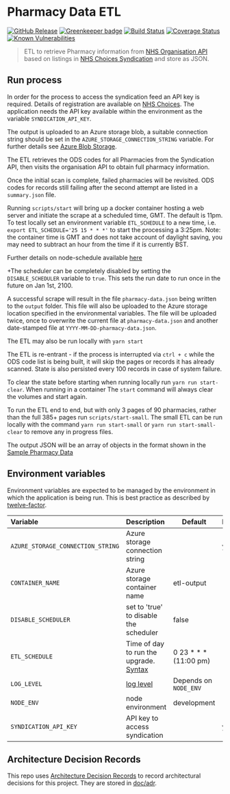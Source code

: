 # Pharmacy Data ETL

[![GitHub Release](https://img.shields.io/github/release/nhsuk/pharmacy-data-etl.svg)](https://github.com/nhsuk/pharmacy-data-etl/releases/latest/)
[![Greenkeeper badge](https://badges.greenkeeper.io/nhsuk/pharmacy-data-etl.svg)](https://greenkeeper.io/)
[![Build Status](https://travis-ci.org/nhsuk/pharmacy-data-etl.svg?branch=master)](https://travis-ci.org/nhsuk/pharmacy-data-etl)
[![Coverage Status](https://coveralls.io/repos/github/nhsuk/pharmacy-data-etl/badge.svg)](https://coveralls.io/github/nhsuk/pharmacy-data-etl)
[![Known Vulnerabilities](https://snyk.io/test/github/nhsuk/pharmacy-data-etl/badge.svg)](https://snyk.io/test/github/nhsuk/pharmacy-data-etl)

> ETL to retrieve Pharmacy information from [NHS Organisation API](http://api.nhs.uk/organisations) based on listings in [NHS Choices Syndication](http://www.nhs.uk/aboutNHSChoices/professionals/syndication/Pages/Webservices.aspx)
and store as JSON.

## Run process

In order for the process to access the syndication feed an API key is required.
Details of registration are available on
[NHS Choices](http://www.nhs.uk/aboutNHSChoices/professionals/syndication/Pages/Webservices.aspx).
The application needs the API key available within the environment as the variable `SYNDICATION_API_KEY`.

The output is uploaded to an Azure storage blob, a suitable connection string should be set in the `AZURE_STORAGE_CONNECTION_STRING` variable.
For further details see [Azure Blob Storage](https://azure.microsoft.com/en-gb/services/storage/blobs/).

The ETL retrieves the ODS codes for all Pharmacies from the Syndication API, then visits the organisation API to obtain full pharmacy information.

Once the initial scan is complete, failed pharmacies will be revisited. ODS codes for records still failing after the second attempt are listed in a `summary.json` file.

Running `scripts/start` will bring up a docker container hosting a web server and initiate the scrape at a scheduled time, GMT.
The default is 11pm. To test locally set an environment variable `ETL_SCHEDULE` to a new time,
i.e. `export ETL_SCHEDULE='25 15 * * *'` to start the processing a 3:25pm. Note: the container time is GMT and does not take account of daylight saving, you may need to subtract an hour from the time if it is currently BST.

Further details on node-schedule available [here](https://www.npmjs.com/package/node-schedule)

+The scheduler can be completely disabled by setting the `DISABLE_SCHEDULER` variable to `true`. This sets the run date to run once in the future on Jan 1st, 2100.

A successful scrape will result in the file `pharmacy-data.json` being written to the `output` folder. This file will also be uploaded to the Azure storage location specified in the environmental variables. The file will be uploaded twice, once to overwrite the current file at `pharmacy-data.json` and another date-stamped file at `YYYY-MM-DD-pharmacy-data.json`.

The ETL may also be run locally with `yarn start`

The ETL is re-entrant - if the process is interrupted via `ctrl + c` while the ODS code list is being built, it will skip the pages or records it has already scanned. State is also persisted every 100 records in case of system failure.

To clear the state before starting when running locally run `yarn run start-clear`.
When running in a container The `start` command will always clear the volumes and start again.

To run the ETL end to end, but with only 3 pages of 90 pharmacies, rather than the full 385+ pages run `scripts/start-small`.
The small ETL can be run locally with the command `yarn run start-small` or `yarn run start-small-clear` to remove any in progress files.

The output JSON will be an array of objects in the format shown in the [Sample Pharmacy Data](sample-pharmacy-data.json)

## Environment variables

Environment variables are expected to be managed by the environment in which
the application is being run. This is best practice as described by
[twelve-factor](https://12factor.net/config).

| Variable                           | Description                                                                                                 | Default                | Required |
| :--------------------------------- | :---------------------------------------------------------------------------------------------------------- | ---------------------- | :------- |
| `AZURE_STORAGE_CONNECTION_STRING`  | Azure storage connection string                                                                             |                        | yes      |
| `CONTAINER_NAME`                   | Azure storage container name                                                                                | etl-output             |          |
| `DISABLE_SCHEDULER`                | set to 'true' to disable the scheduler                                                                      | false                  |          |
| `ETL_SCHEDULE`                     | Time of day to run the upgrade. [Syntax](https://www.npmjs.com/package/node-schedule#cron-style-scheduling) | 0 23 * * * (11:00 pm)  |          |
| `LOG_LEVEL`                        | [log level](https://github.com/trentm/node-bunyan#levels)                                                   | Depends on `NODE_ENV`  |          |
| `NODE_ENV`                         | node environment                                                                                            | development            |          |
| `SYNDICATION_API_KEY`              | API key to access syndication                                                                               |                        | yes      |

## Architecture Decision Records

This repo uses
[Architecture Decision Records](http://thinkrelevance.com/blog/2011/11/15/documenting-architecture-decisions)
to record architectural decisions for this project.
They are stored in [doc/adr](doc/adr).
